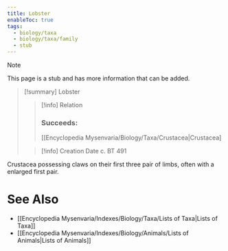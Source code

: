 ```yaml
---
title: Lobster
enableToc: true
tags:
  - biology/taxa
  - biology/taxa/family
  - stub
---
```


> [!note]
> This page is a stub and has more information that can be added.

> [!summary] Lobster
> > [!info] Relation
> > ### Succeeds:
> > [[Encyclopedia Mysenvaria/Biology/Taxa/Crustacea|Crustacea]
>
> > [!info] Creation Date
> > c. BT 491

Crustacea possessing claws on their first three pair of limbs, often with a enlarged first pair.

# See Also
- [[Encyclopedia Mysenvaria/Indexes/Biology/Taxa/Lists of Taxa|Lists of Taxa]]
- [[Encyclopedia Mysenvaria/Indexes/Biology/Animals/Lists of Animals|Lists of Animals]]
